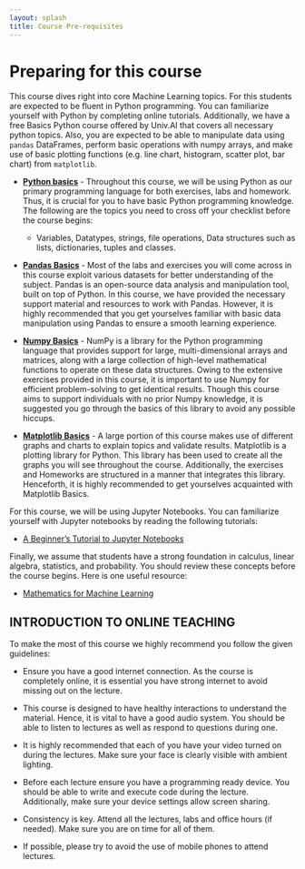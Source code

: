 ```yaml
---
layout: splash
title: Course Pre-requisites
--- 
```


# Preparing for this course

This course dives right into core Machine Learning topics. For this students are expected to be fluent in Python programming. You can familiarize yourself with Python by completing online tutorials. Additionally, we have a free Basics Python course offered by Univ.AI that covers all necessary python topics. Also, you are expected to be able to manipulate data using `pandas` DataFrames, perform basic operations with numpy arrays, and make use of basic plotting functions (e.g. line chart, histogram, scatter plot, bar chart) from `matplotlib`.


- [**Python basics**](https://www.learnpython.org) -  Throughout this  course, we will be using Python as our primary programming language for both exercises, labs and homework. Thus, it is crucial for you to have basic Python programming knowledge. The following are the topics you need to cross off your checklist before the course begins:

     - Variables, Datatypes, strings, file operations, Data structures such as lists, dictionaries, tuples and classes.

- [**Pandas Basics**](https://www.learnpython.org/en/Pandas_Basics) - Most of the labs and exercises you will come across in this course exploit various datasets for better understanding of the subject. Pandas is an open-source data analysis and manipulation tool, built on top of Python. In this course, we have provided the necessary support material and resources to work with Pandas. However, it is highly recommended that you get yourselves familiar with basic data manipulation using Pandas to ensure a smooth learning experience.

- [**Numpy Basics**](https://cs231n.github.io/python-numpy-tutorial/) - NumPy is a library for the Python programming language that provides support for large, multi-dimensional arrays and matrices, along with a large collection of high-level mathematical functions to operate on these data structures. Owing to the extensive exercises provided in this course, it is important to use Numpy for efficient problem-solving to get identical results. Though this course aims to support individuals with no prior Numpy knowledge, it is suggested you go through the basics of this library to avoid any possible hiccups. 

- [**Matplotlib Basics**](https://www.datacamp.com/community/tutorials/matplotlib-tutorial-python) - A large portion of this course makes use of different graphs and charts to explain topics and validate results. Matplotlib is a plotting library for Python. This library has been used to create all the graphs you will see throughout the course. Additionally, the exercises and Homeworks are structured in a manner that integrates this library. Henceforth, it is highly recommended to get yourselves acquainted with Matplotlib Basics.

For this course, we will be using Jupyter Notebooks. You can familiarize yourself with Jupyter notebooks by reading the following tutorials: 

- [A Beginner’s Tutorial to Jupyter Notebooks](https://towardsdatascience.com/a-beginners-tutorial-to-jupyter-notebooks-1b2f8705888a)

Finally, we assume that students have a strong foundation in calculus, linear algebra, statistics, and probability. You should review these concepts before the course begins. Here is one useful resource:

- [Mathematics for Machine Learning](https://mml-book.github.io/)

## INTRODUCTION TO ONLINE TEACHING

To make the most of this course we highly recommend you follow the given guidelines:

- Ensure you have a good internet connection. As the course is completely online, it is essential you have strong internet to avoid missing out on the lecture.

- This course is designed to have healthy interactions to understand the material. Hence, it is vital to have a good audio system. You should be able to listen to lectures as well as respond to questions during one.

- It is highly recommended that each of you have your video turned on during the lectures. Make sure your face is clearly visible with ambient lighting. 

- Before each lecture ensure you have a programming ready device. You should be able to write and execute code during the lecture. Additionally, make sure your device settings allow screen sharing.

- Consistency is key. Attend all the lectures, labs and office hours (if needed). Make sure you are on time for all of them.

- If possible, please try to avoid the use of mobile phones to attend lectures.

